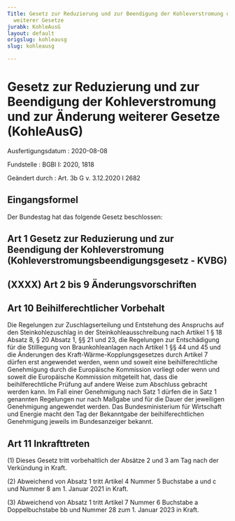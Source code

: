 ```yaml
---
Title: Gesetz zur Reduzierung und zur Beendigung der Kohleverstromung und zur Änderung
  weiterer Gesetze
jurabk: KohleAusG
layout: default
origslug: kohleausg
slug: kohleausg

---
```


# Gesetz zur Reduzierung und zur Beendigung der Kohleverstromung und zur Änderung weiterer Gesetze (KohleAusG)

Ausfertigungsdatum
:   2020-08-08

Fundstelle
:   BGBl I: 2020, 1818

Geändert durch
:   Art. 3b G v. 3.12.2020 I 2682


## Eingangsformel

Der Bundestag hat das folgende Gesetz beschlossen:


## Art 1 Gesetz zur Reduzierung und zur Beendigung der Kohleverstromung (Kohleverstromungsbeendigungsgesetz - KVBG)



## (XXXX) Art 2 bis 9 Änderungsvorschriften



## Art 10 Beihilferechtlicher Vorbehalt

Die Regelungen zur Zuschlagserteilung und Entstehung des Anspruchs auf
den Steinkohlezuschlag in der Steinkohleausschreibung nach Artikel 1 §
18 Absatz 8, § 20 Absatz 1, §§ 21 und 23, die Regelungen zur
Entschädigung für die Stilllegung von Braunkohleanlagen nach Artikel 1
§§ 44 und 45 und die Änderungen des Kraft-Wärme-Kopplungsgesetzes
durch Artikel 7 dürfen erst angewendet werden, wenn und soweit eine
beihilferechtliche Genehmigung durch die Europäische Kommission
vorliegt oder wenn und soweit die Europäische Kommission mitgeteilt
hat, dass die beihilferechtliche Prüfung auf andere Weise zum
Abschluss gebracht werden kann. Im Fall einer Genehmigung nach Satz 1
dürfen die in Satz 1 genannten Regelungen nur nach Maßgabe und für die
Dauer der jeweiligen Genehmigung angewendet werden. Das
Bundesministerium für Wirtschaft und Energie macht den Tag der
Bekanntgabe der beihilferechtlichen Genehmigung jeweils im
Bundesanzeiger bekannt.



## Art 11 Inkrafttreten

(1) Dieses Gesetz tritt vorbehaltlich der Absätze 2 und 3 am Tag nach
der Verkündung in Kraft.

(2) Abweichend von Absatz 1 tritt Artikel 4 Nummer 5 Buchstabe a und c
und Nummer 8 am 1. Januar 2021 in Kraft.

(3) Abweichend von Absatz 1 tritt Artikel 7 Nummer 6 Buchstabe a
Doppelbuchstabe bb und Nummer 28 zum 1. Januar 2023 in Kraft.

